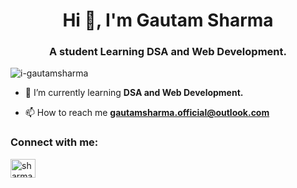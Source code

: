 <h1 align="center">Hi 👋, I'm Gautam Sharma</h1>
<h3 align="center">A student Learning DSA and Web Development.</h3>

<p align="left"> <img src="https://komarev.com/ghpvc/?username=i-gautamsharma&label=Profile%20views&color=0e75b6&style=flat" alt="i-gautamsharma" /> </p>

- 🌱 I’m currently learning **DSA and Web Development.**

- 📫 How to reach me **gautamsharma.official@outlook.com**

<h3 align="left">Connect with me:</h3>
<p align="left">
<a href="https://linkedin.com/in/sharma-g" target="blank"><img align="center" src="https://raw.githubusercontent.com/rahuldkjain/github-profile-readme-generator/master/src/images/icons/Social/linked-in-alt.svg" alt="sharma-g" height="30" width="40" /></a>
</p>
